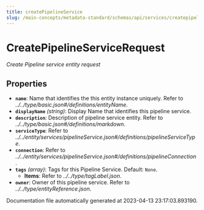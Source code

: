 ```yaml
---
title: createPipelineService
slug: /main-concepts/metadata-standard/schemas/api/services/createpipelineservice
---
```


# CreatePipelineServiceRequest

*Create Pipeline service entity request*

## Properties

- **`name`**: Name that identifies the this entity instance uniquely. Refer to *../../type/basic.json#/definitions/entityName*.
- **`displayName`** *(string)*: Display Name that identifies this pipeline service.
- **`description`**: Description of pipeline service entity. Refer to *../../type/basic.json#/definitions/markdown*.
- **`serviceType`**: Refer to *../../entity/services/pipelineService.json#/definitions/pipelineServiceType*.
- **`connection`**: Refer to *../../entity/services/pipelineService.json#/definitions/pipelineConnection*.
- **`tags`** *(array)*: Tags for this Pipeline Service. Default: `None`.
  - **Items**: Refer to *../../type/tagLabel.json*.
- **`owner`**: Owner of this pipeline service. Refer to *../../type/entityReference.json*.


Documentation file automatically generated at 2023-04-13 23:17:03.893190.
